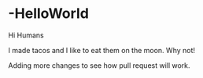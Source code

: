 # -HelloWorld

Hi Humans

I made tacos and I like to eat them on the moon. Why not!

Adding more changes to see how pull request will work.
